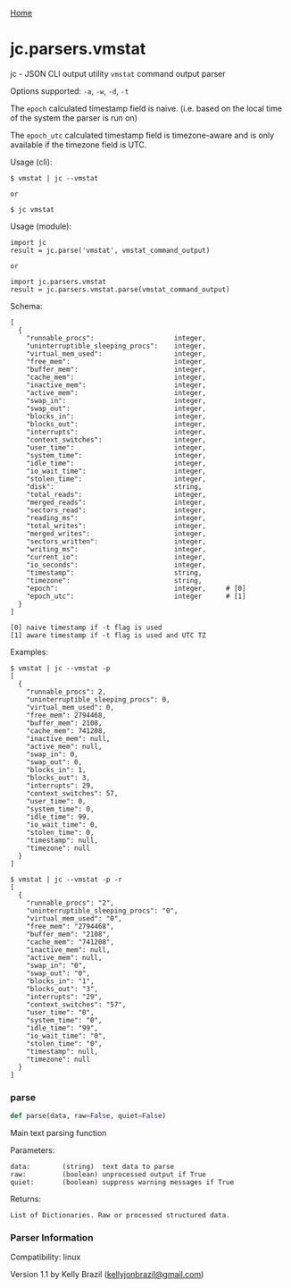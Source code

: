 [Home](https://kellyjonbrazil.github.io/jc/)
<a id="jc.parsers.vmstat"></a>

# jc.parsers.vmstat

jc - JSON CLI output utility `vmstat` command output parser

Options supported: `-a`, `-w`, `-d`, `-t`

The `epoch` calculated timestamp field is naive. (i.e. based on the local
time of the system the parser is run on)

The `epoch_utc` calculated timestamp field is timezone-aware and is only
available if the timezone field is UTC.

Usage (cli):

    $ vmstat | jc --vmstat

    or

    $ jc vmstat

Usage (module):

    import jc
    result = jc.parse('vmstat', vmstat_command_output)

    or

    import jc.parsers.vmstat
    result = jc.parsers.vmstat.parse(vmstat_command_output)

Schema:

    [
      {
        "runnable_procs":                    integer,
        "uninterruptible_sleeping_procs":    integer,
        "virtual_mem_used":                  integer,
        "free_mem":                          integer,
        "buffer_mem":                        integer,
        "cache_mem":                         integer,
        "inactive_mem":                      integer,
        "active_mem":                        integer,
        "swap_in":                           integer,
        "swap_out":                          integer,
        "blocks_in":                         integer,
        "blocks_out":                        integer,
        "interrupts":                        integer,
        "context_switches":                  integer,
        "user_time":                         integer,
        "system_time":                       integer,
        "idle_time":                         integer,
        "io_wait_time":                      integer,
        "stolen_time":                       integer,
        "disk":                              string,
        "total_reads":                       integer,
        "merged_reads":                      integer,
        "sectors_read":                      integer,
        "reading_ms":                        integer,
        "total_writes":                      integer,
        "merged_writes":                     integer,
        "sectors_written":                   integer,
        "writing_ms":                        integer,
        "current_io":                        integer,
        "io_seconds":                        integer,
        "timestamp":                         string,
        "timezone":                          string,
        "epoch":                             integer,     # [0]
        "epoch_utc":                         integer      # [1]
      }
    ]

    [0] naive timestamp if -t flag is used
    [1] aware timestamp if -t flag is used and UTC TZ

Examples:

    $ vmstat | jc --vmstat -p
    [
      {
        "runnable_procs": 2,
        "uninterruptible_sleeping_procs": 0,
        "virtual_mem_used": 0,
        "free_mem": 2794468,
        "buffer_mem": 2108,
        "cache_mem": 741208,
        "inactive_mem": null,
        "active_mem": null,
        "swap_in": 0,
        "swap_out": 0,
        "blocks_in": 1,
        "blocks_out": 3,
        "interrupts": 29,
        "context_switches": 57,
        "user_time": 0,
        "system_time": 0,
        "idle_time": 99,
        "io_wait_time": 0,
        "stolen_time": 0,
        "timestamp": null,
        "timezone": null
      }
    ]

    $ vmstat | jc --vmstat -p -r
    [
      {
        "runnable_procs": "2",
        "uninterruptible_sleeping_procs": "0",
        "virtual_mem_used": "0",
        "free_mem": "2794468",
        "buffer_mem": "2108",
        "cache_mem": "741208",
        "inactive_mem": null,
        "active_mem": null,
        "swap_in": "0",
        "swap_out": "0",
        "blocks_in": "1",
        "blocks_out": "3",
        "interrupts": "29",
        "context_switches": "57",
        "user_time": "0",
        "system_time": "0",
        "idle_time": "99",
        "io_wait_time": "0",
        "stolen_time": "0",
        "timestamp": null,
        "timezone": null
      }
    ]

<a id="jc.parsers.vmstat.parse"></a>

### parse

```python
def parse(data, raw=False, quiet=False)
```

Main text parsing function

Parameters:

    data:        (string)  text data to parse
    raw:         (boolean) unprocessed output if True
    quiet:       (boolean) suppress warning messages if True

Returns:

    List of Dictionaries. Raw or processed structured data.

### Parser Information
Compatibility:  linux

Version 1.1 by Kelly Brazil (kellyjonbrazil@gmail.com)
